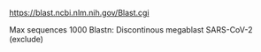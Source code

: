 https://blast.ncbi.nlm.nih.gov/Blast.cgi

Max sequences 1000
Blastn: Discontinous megablast
SARS-CoV-2 (exclude)